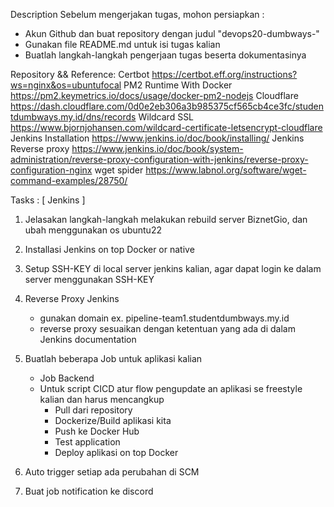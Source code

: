 Description
Sebelum mengerjakan tugas, mohon persiapkan :

- Akun Github dan buat repository dengan judul "devops20-dumbways-<nama kalian>"
- Gunakan file README.md untuk isi tugas kalian
- Buatlah langkah-langkah pengerjaan tugas beserta dokumentasinya

Repository && Reference:
Certbot
https://certbot.eff.org/instructions?ws=nginx&os=ubuntufocal
PM2 Runtime With Docker
https://pm2.keymetrics.io/docs/usage/docker-pm2-nodejs
Cloudflare
https://dash.cloudflare.com/0d0e2eb306a3b985375cf565cb4ce3fc/studentdumbways.my.id/dns/records
Wildcard SSL
https://www.bjornjohansen.com/wildcard-certificate-letsencrypt-cloudflare
Jenkins Installation
https://www.jenkins.io/doc/book/installing/
Jenkins Reverse proxy
https://www.jenkins.io/doc/book/system-administration/reverse-proxy-configuration-with-jenkins/reverse-proxy-configuration-nginx
wget spider
https://www.labnol.org/software/wget-command-examples/28750/

Tasks :
[ Jenkins ]

1. Jelasakan langkah-langkah melakukan rebuild server BiznetGio, dan ubah menggunakan os ubuntu22

2. Installasi Jenkins on top Docker or native

3. Setup SSH-KEY di local server jenkins kalian, agar dapat login ke dalam server menggunakan SSH-KEY

4. Reverse Proxy Jenkins
	- gunakan domain ex. pipeline-team1.studentdumbways.my.id
	- reverse proxy sesuaikan dengan ketentuan yang ada di dalam Jenkins documentation

5. Buatlah beberapa Job untuk aplikasi kalian
	- Job Backend
	- Untuk script CICD atur flow pengupdate an aplikasi se freestyle kalian dan harus mencangkup
		- Pull dari repository
		- Dockerize/Build aplikasi kita
		- Push ke Docker Hub
		- Test application
		- Deploy aplikasi on top Docker

6. Auto trigger setiap ada perubahan di SCM

7. Buat job notification ke discord


